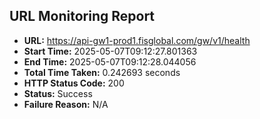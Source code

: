 ## URL Monitoring Report

- **URL:** https://api-gw1-prod1.fisglobal.com/gw/v1/health
- **Start Time:** 2025-05-07T09:12:27.801363
- **End Time:** 2025-05-07T09:12:28.044056
- **Total Time Taken:** 0.242693 seconds
- **HTTP Status Code:** 200
- **Status:** Success
- **Failure Reason:** N/A
